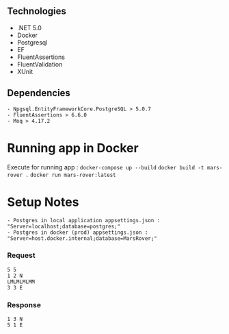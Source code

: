 ## Technologies

- .NET 5.0
- Docker
- Postgresql
- EF
- FluentAssertions
- FluentValidation
- XUnit

## Dependencies
```
- Npgsql.EntityFrameworkCore.PostgreSQL > 5.0.7
- FluentAssertions > 6.6.0
- Moq > 4.17.2
 ```
 # Running app in Docker

 Execute for running app : 
 `docker-compose up --build`
 `docker build -t mars-rover .`
 `docker run mars-rover:latest`
                         
 # Setup Notes
```
- Postgres in local application appsettings.json : "Server=localhost;database=postgres;"
- Postgres in docker (prod) appsettings.json : "Server=host.docker.internal;database=MarsRover;"
```


### Request
 ```
5 5
1 2 N
LMLMLMLMM
3 3 E
   ```
   ### Response
 ```
 1 3 N
5 1 E
 ```
                                  
